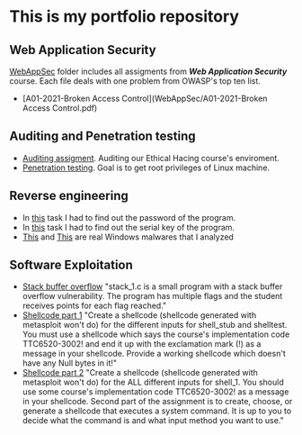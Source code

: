 # This is my portfolio repository

## Web Application Security
[WebAppSec](WebAppSec) folder includes all assigments from ***Web Application Security*** course. Each file deals with one problem from OWASP's top ten list.
- [A01-2021-Broken Access Control](WebAppSec/A01-2021-Broken Access Control.pdf)

## Auditing and Penetration testing
- [Auditing assigment](Others/auditing.pdf). Auditing our Ethical Hacing course's enviroment.
- [Penetration testing](Others/JarmoChallenge.pdf). Goal is to get root privileges of Linux machine.

## Reverse engineering
  - In [this](Others/reverse_engineering_1.pdf) task I had to find out the password of the program.
  - In [this](Others/reverse_engineering_1.pdf) task I had to find out the serial key of the program.
  - [This](Others/reverse_engineering_win_1.pdf) and [This](Others/reverse_engineering_win_2.pdf) are real Windows malwares that I analyzed

## Software Exploitation
  - [Stack buffer overflow](Others/SoftEx_stack_buffer_overflow.pdf)  "stack_1.c is a small program with a stack buffer overflow vulnerability. The program has multiple flags and the student receives points  for each flag reached."
  - [Shellcode part 1](Others/SoftEx_shellcode_1.pdf) "Create a shellcode (shellcode generated with metasploit won't do) for the different inputs for shell_stub and shelltest. You must use a shellcode which says the course's implementation code TTC6520-3002! and end it up with the exclamation mark (!) as a message in your shellcode. Provide a working shellcode which doesn't have any Null bytes in it!"
  - [Shellcode part 2](Others/SoftEx_shellcode_2.pdf) "Create a shellcode (shellcode generated with metasploit won't do) for the ALL different inputs for shell_1. You should use some course's implementation code TTC6520-3002! as a message in your shellcode. Second part of the assignment is to create, choose, or generate a shellcode that executes a system command. It is up to you to decide what the command is and what input method you want to use."
